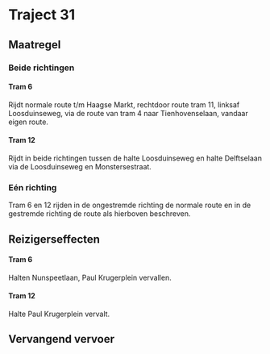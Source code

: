 # Traject 31
## Maatregel
### Beide richtingen

#### Tram 6
Rijdt normale route t/m Haagse Markt, rechtdoor route tram 11, linksaf Loosduinseweg, via de route van tram 4 naar Tienhovenselaan, vandaar eigen route.

#### Tram 12
Rijdt in beide richtingen tussen de halte Loosduinseweg en halte Delftselaan via de Loosduinseweg en Monstersestraat.

### Eén richting
Tram 6 en 12 rijden in de ongestremde richting de normale route en in de gestremde richting de route als hierboven beschreven.

## Reizigerseffecten

#### Tram 6
Halten Nunspeetlaan, Paul Krugerplein vervallen.

#### Tram 12
Halte Paul Krugerplein vervalt.

## Vervangend vervoer